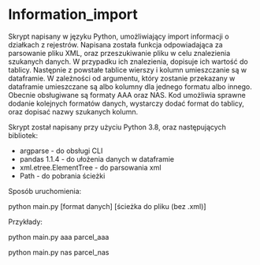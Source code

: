 # Information_import

Skrypt napisany w języku Python, umożliwiający import informacji o działkach z rejestrów.
Napisana została funkcja odpowiadająca za parsowanie pliku XML, oraz przeszukiwanie pliku w celu znalezienia szukanych danych. W przypadku ich znalezienia, dopisuje ich wartość
do tablicy. Następnie z powstałe tablice wierszy i kolumn umieszczanie są w dataframie. W zależności od argumentu, który zostanie przekazany w dataframie umieszczane są albo
kolumny dla jednego formatu albo innego. Obecnie obsługiwane są formaty AAA oraz NAS.
Kod umożliwia sprawne dodanie kolejnych formatów danych, wystarczy dodać format do tablicy, oraz dopisać nazwy szukanych kolumn.

Skrypt został napisany przy użyciu Python 3.8, oraz następujących bibliotek:
 - argparse - do obsługi CLI
 - pandas 1.1.4 - do ułożenia danych w dataframie
 - xml.etree.ElementTree - do parsowania xml
 - Path - do pobrania ścieżki
 
Sposób uruchomienia:

python main.py [format danych] [ścieżka do pliku (bez .xml)]

Przykłady:

python main.py aaa parcel_aaa

python main.py nas parcel_nas
